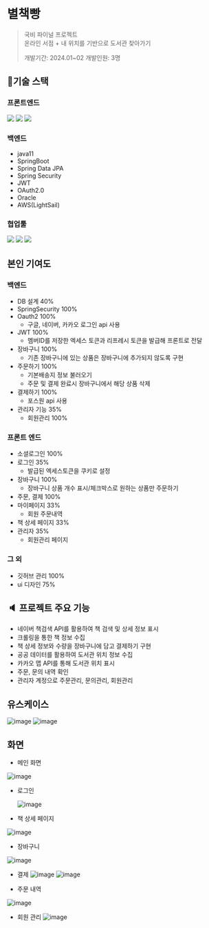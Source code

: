 # 별책빵
> 국비 파이널 프로젝트<br>
> 온라인 서점 + 내 위치를 기반으로 도서관 찾아가기
>
> 개발기간: 2024.01~02 개발인원: 3명


## :wrench:기술 스택

### 프론트엔드
<img src="https://img.shields.io/badge/react-61DAFB?style=for-the-badge&logo=react&logoColor=white"> <img src="https://img.shields.io/badge/java_script-F7DF1E?style=for-the-badge&logo=javascript&logoColor=white">
<img src="https://img.shields.io/badge/styled_components-DB7093?style=for-the-badge&logo=styledcomponents&logoColor=white">

### 백엔드
- java11
- SpringBoot
- Spring Data JPA
- Spring Security
- JWT
- OAuth2.0
- Oracle
- AWS(LightSail)

### 협업툴
<img src="https://img.shields.io/badge/github-181717?style=for-the-badge&logo=github&logoColor=white"> <img src="https://img.shields.io/badge/figma-F24E1E?style=for-the-badge&logo=figma&logoColor=white"> 
<img src="https://img.shields.io/badge/canva-00C4CC?style=for-the-badge&logo=canva&logoColor=white"> 

## 본인 기여도
<h3>백엔드</h3>

- DB 설계 40%
- SpringSecurity 100%
- Oauth2 100%
  - 구글, 네이버, 카카오 로그인 api 사용
- JWT 100%
  - 멤버ID를 저장한 엑세스 토큰과 리프레시 토큰을 발급해 프론트로 전달
- 장바구니 100%
  - 기존 장바구니에 있는 상품은 장바구니에 추가되지 않도록 구현
- 주문하기 100%
  - 기본배송지 정보 불러오기
  - 주문 및 결제 완료시 장바구니에서 해당 상품 삭제
- 결제하기 100%
  - 포스원 api 사용 
- 관리자 기능 35%
  - 회원관리 100%
  
<h3>프론트 엔드</h3>

- 소셜로그인 100%
- 로그인 35%
  - 발급된 엑세스토큰을 쿠키로 설정
- 장바구니 100%
  - 장바구니 상품 개수 표시/체크박스로 원하는 상품만 주문하기 
- 주문, 결제 100%
- 마이페이지 33%
  - 회원 주문내역 
- 책 상세 페이지 33%
- 관리자 35%
  - 회원관리 페이지



<h3>그 외 </h3>

- 깃허브 관리 100%
- ui 디자인 75%



## :speaker: 프로젝트 주요 기능 
- 네이버 책검색 API를 활용하여 책 검색 및 상세 정보 표시
- 크롤링을 통한 책 정보 수집
- 책 상세 정보와 수량을 장바구니에 담고 결제하기 구현
- 공공 데이터를 활용하여 도서관 위치 정보 수집
- 카카오 맵 API를 통해 도서관 위치 표시
- 주문, 문의 내역 확인
- 관리자 계정으로 주문관리, 문의관리, 회원관리


## 유스케이스
![image](https://github.com/fin-finalProject/final-backend/assets/147576555/8c0a4a53-12d0-4559-8f66-6ca019ad7953)
![image](https://github.com/fin-finalProject/final-backend/assets/147576555/5149ece8-9fb5-4924-aa06-8dfb7de986a6)



## 화면
- 메인 화면
  
![image](https://github.com/fin-finalProject/final-backend/assets/147576555/b5c5407f-7c80-446e-8d4c-8e98d145b463)

- 로그인

  ![image](https://github.com/fin-finalProject/final-backend/assets/147576555/3449902e-5741-42dd-94de-1445c76e5b65)


- 책 상세 페이지

![image](https://github.com/fin-finalProject/final-backend/assets/147576555/060b2b69-095f-4068-82bb-1031b8ce2216)

- 장바구니

![image](https://github.com/fin-finalProject/final-backend/assets/147576555/7b97fa4e-08ab-4d86-a2a7-e4ae81866e2e)

- 결제
  ![image](https://github.com/fin-finalProject/final-backend/assets/147576555/7bd2d53f-a167-4544-8165-674db4fb8850)
![image](https://github.com/fin-finalProject/final-backend/assets/147576555/7fc6eddc-8206-4b48-ba8a-61feff7b4b96)


- 주문 내역

![image](https://github.com/fin-finalProject/final-backend/assets/147576555/1b7dcc4e-539a-4f1c-a8bb-79ab705b9b82)

- 회원 관리
![image](https://github.com/fin-finalProject/final-backend/assets/147576555/8345c3b8-c210-4092-8af8-8f5562b654a1)



